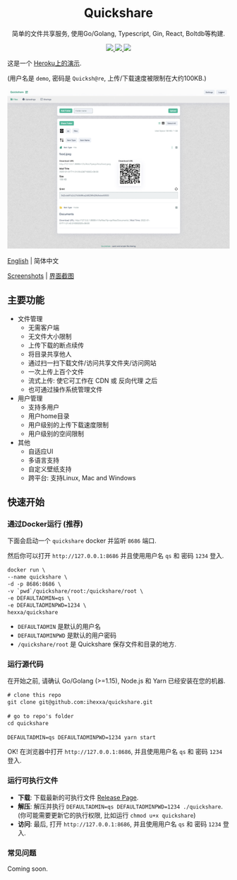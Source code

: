 <h1 align="center">
  Quickshare
</h1>
<p align="center">
  简单的文件共享服务, 使用Go/Golang, Typescript, Gin, React, Boltdb等构建.
</p>
<p align="center">
  <a href="https://github.com/ihexxa/quickshare/actions">
    <img src="https://github.com/ihexxa/quickshare/workflows/quickshare-ci/badge.svg" />
  </a>
  <a href="https://goreportcard.com/report/github.com/ihexxa/quickshare">
    <img src="https://goreportcard.com/badge/github.com/ihexxa/quickshare" />
  </a>
  <a href="https://gitter.im/quickshare/Lobby?utm_source=share-link&utm_medium=link&utm_campaign=share-link">
    <img src="https://badges.gitter.im/Join%20Chat.svg" />
  </a>
<p>

这是一个 [Heroku上的演示](https://hexxa-quickshare.herokuapp.com/).

(用户名是 `demo`, 密码是 `Quicksh@re`, 上传/下载速度被限制在大约100KB.)

![Quickshare on desktop](./imgs/desktop_3.png)

[English](../README.md) | 简体中文

[Screenshots](./screenshots.md) | [界面截图](./screenshots.md)

## 主要功能

- 文件管理
  - 无需客户端
  - 无文件大小限制
  - 上传下载的断点续传
  - 将目录共享他人
  - 通过扫一扫下载文件/访问共享文件夹/访问网站
  - 一次上传上百个文件
  - 流式上传: 使它可工作在 CDN 或 反向代理 之后
  - 也可通过操作系统管理文件
- 用户管理
  - 支持多用户
  - 用户home目录
  - 用户级别的上传下载速度限制
  - 用户级别的空间限制
- 其他
  - 自适应UI
  - 多语言支持
  - 自定义壁纸支持
  - 跨平台: 支持Linux, Mac and Windows
## 快速开始

### 通过Docker运行 (推荐)

下面会启动一个 `quickshare` docker 并监听 `8686` 端口.

然后你可以打开 `http://127.0.0.1:8686` 并且使用用户名 `qs` 和 密码 `1234` 登入.

```
docker run \
--name quickshare \
-d -p 8686:8686 \
-v `pwd`/quickshare/root:/quickshare/root \
-e DEFAULTADMIN=qs \
-e DEFAULTADMINPWD=1234 \
hexxa/quickshare
```

- `DEFAULTADMIN` 是默认的用户名
- `DEFAULTADMINPWD` 是默认的用户密码
- `/quickshare/root` 是 Quickshare 保存文件和目录的地方.

### 运行源代码

在开始之前, 请确认 Go/Golang (>=1.15), Node.js 和 Yarn 已经安装在您的机器.

```
# clone this repo
git clone git@github.com:ihexxa/quickshare.git

# go to repo's folder
cd quickshare

DEFAULTADMIN=qs DEFAULTADMINPWD=1234 yarn start
```

OK! 在浏览器中打开 `http://127.0.0.1:8686`, 并且使用用户名 `qs` 和 密码 `1234` 登入.

### 运行可执行文件

- **下载**: 下载最新的可执行文件 [Release Page](https://github.com/ihexxa/quickshare/releases).
- **解压**: 解压并执行 `DEFAULTADMIN=qs DEFAULTADMINPWD=1234 ./quickshare`. (你可能需要更新它的执行权限, 比如运行 `chmod u+x quickshare`)
- **访问**: 最后, 打开 `http://127.0.0.1:8686`, 并且使用用户名 `qs` 和 密码 `1234` 登入.

### 常见问题

Coming soon.
